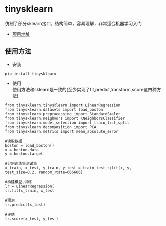 # tinysklearn
仿制了部分sklearn接口，结构简单，容易理解，非常适合机器学习入门
- [项目地址](https://github.com/WhatAboutMyStar/MachineLearningAlgorithm)
## 使用方法
- 安装
```
pip install tinysklearn
```
- 使用 <br>
使用方法和sklearn是一致的(至少实现了fit,predict,transform,score这四种方法)
```
from tinysklearn.tinysklearn import LinearRegression
from tinysklearn.datasets import load_boston
from tinysklearn.preprocessing import StandardScaler
from tinysklearn.neighbors import KNeighborsClassifier
from tinysklearn.model_selection import train_test_split
from tinysklearn.decomposition import PCA
from tinysklearn.metrics import mean_absolute_error

#读取数据
boston = load_boston()
x = boston.data
y = boston.target

#分割训练集测试集
x_train, x_test, y_train, y_test = train_test_split(x, y, test_size=0.2, random_state=666666)

#构建模型,训练
lr = LinearRegression()
lr.fit(x_train, x_test)

#预测
lr.predict(x_test)

#评估
lr.score(x_test, y_test)
```

